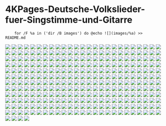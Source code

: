 # 4KPages-Deutsche-Volkslieder-fuer-Singstimme-und-Gitarre
```
	for /F %a in ('dir /B images') do @echo ![](images/%a) >> README.md
```
![](images/page.jpg) 
![](images/page_001.jpg) 
![](images/page_002.jpg) 
![](images/page_003.jpg) 
![](images/page_004.jpg) 
![](images/page_005.jpg) 
![](images/page_006.jpg) 
![](images/page_007.jpg) 
![](images/page_008.jpg) 
![](images/page_009.jpg) 
![](images/page_010.jpg) 
![](images/page_011.jpg) 
![](images/page_012.jpg) 
![](images/page_013.jpg) 
![](images/page_014.jpg) 
![](images/page_015.jpg) 
![](images/page_016.jpg) 
![](images/page_017.jpg) 
![](images/page_018.jpg) 
![](images/page_019.jpg) 
![](images/page_020.jpg) 
![](images/page_021.jpg) 
![](images/page_022.jpg) 
![](images/page_023.jpg) 
![](images/page_024.jpg) 
![](images/page_025.jpg) 
![](images/page_026.jpg) 
![](images/page_027.jpg) 
![](images/page_028.jpg) 
![](images/page_029.jpg) 
![](images/page_030.jpg) 
![](images/page_031.jpg) 
![](images/page_032.jpg) 
![](images/page_033.jpg) 
![](images/page_034.jpg) 
![](images/page_035.jpg) 
![](images/page_036.jpg) 
![](images/page_037.jpg) 
![](images/page_038.jpg) 
![](images/page_039.jpg) 
![](images/page_040.jpg) 
![](images/page_041.jpg) 
![](images/page_042.jpg) 
![](images/page_043.jpg) 
![](images/page_044.jpg) 
![](images/page_045.jpg) 
![](images/page_046.jpg) 
![](images/page_047.jpg) 
![](images/page_048.jpg) 
![](images/page_049.jpg) 
![](images/page_050.jpg) 
![](images/page_051.jpg) 
![](images/page_052.jpg) 
![](images/page_053.jpg) 
![](images/page_054.jpg) 
![](images/page_055.jpg) 
![](images/page_056.jpg) 
![](images/page_057.jpg) 
![](images/page_058.jpg) 
![](images/page_059.jpg) 
![](images/page_060.jpg) 
![](images/page_061.jpg) 
![](images/page_062.jpg) 
![](images/page_063.jpg) 
![](images/page_064.jpg) 
![](images/page_065.jpg) 
![](images/page_066.jpg) 
![](images/page_067.jpg) 
![](images/page_068.jpg) 
![](images/page_069.jpg) 
![](images/page_070.jpg) 
![](images/page_071.jpg) 
![](images/page_072.jpg) 
![](images/page_073.jpg) 
![](images/page_074.jpg) 
![](images/page_075.jpg) 
![](images/page_076.jpg) 
![](images/page_077.jpg) 
![](images/page_078.jpg) 
![](images/page_079.jpg) 
![](images/page_080.jpg) 
![](images/page_081.jpg) 
![](images/page_082.jpg) 
![](images/page_083.jpg) 
![](images/page_084.jpg) 
![](images/page_085.jpg) 
![](images/page_086.jpg) 
![](images/page_087.jpg) 
![](images/page_088.jpg) 
![](images/page_089.jpg) 
![](images/page_090.jpg) 
![](images/page_091.jpg) 
![](images/page_092.jpg) 
![](images/page_093.jpg) 
![](images/page_094.jpg) 
![](images/page_095.jpg) 
![](images/page_096.jpg) 
![](images/page_097.jpg) 
![](images/page_098.jpg) 
![](images/page_099.jpg) 
![](images/page_100.jpg) 
![](images/page_101.jpg) 
![](images/page_102.jpg) 
![](images/page_103.jpg) 
![](images/page_104.jpg) 
![](images/page_105.jpg) 
![](images/page_106.jpg) 
![](images/page_107.jpg) 
![](images/page_108.jpg) 
![](images/page_109.jpg) 
![](images/page_110.jpg) 
![](images/page_111.jpg) 
![](images/page_112.jpg) 
![](images/page_113.jpg) 
![](images/page_114.jpg) 
![](images/page_115.jpg) 
![](images/page_116.jpg) 
![](images/page_117.jpg) 
![](images/page_118.jpg) 
![](images/page_119.jpg) 
![](images/page_120.jpg) 
![](images/page_121.jpg) 
![](images/page_122.jpg) 
![](images/page_123.jpg) 
![](images/page_124.jpg) 
![](images/page_125.jpg) 
![](images/page_126.jpg) 
![](images/page_127.jpg) 
![](images/page_128.jpg) 
![](images/page_129.jpg) 
![](images/page_130.jpg) 
![](images/page_131.jpg) 
![](images/page_132.jpg) 
![](images/page_133.jpg) 
![](images/page_134.jpg) 
![](images/page_135.jpg) 
![](images/page_136.jpg) 
![](images/page_137.jpg) 
![](images/page_138.jpg) 
![](images/page_139.jpg) 
![](images/page_140.jpg) 
![](images/page_141.jpg) 
![](images/page_142.jpg) 
![](images/page_143.jpg) 
![](images/page_144.jpg) 
![](images/page_145.jpg) 
![](images/page_146.jpg) 
![](images/page_147.jpg) 
![](images/page_148.jpg) 
![](images/page_149.jpg) 
![](images/page_150.jpg) 
![](images/page_151.jpg) 
![](images/page_152.jpg) 
![](images/page_153.jpg) 
![](images/page_154.jpg) 
![](images/page_155.jpg) 
![](images/page_156.jpg) 
![](images/page_157.jpg) 
![](images/page_158.jpg) 
![](images/page_159.jpg) 
![](images/page_160.jpg) 
![](images/page_161.jpg) 
![](images/page_162.jpg) 
![](images/page_163.jpg) 
![](images/page_164.jpg) 
![](images/page_165.jpg) 
![](images/page_166.jpg) 
![](images/page_167.jpg) 
![](images/page_168.jpg) 
![](images/page_169.jpg) 
![](images/page_170.jpg) 
![](images/page_171.jpg) 
![](images/page_172.jpg) 
![](images/page_173.jpg) 
![](images/page_174.jpg) 
![](images/page_175.jpg) 
![](images/page_176.jpg) 
![](images/page_177.jpg) 
![](images/page_178.jpg) 
![](images/page_179.jpg) 
![](images/page_180.jpg) 
![](images/page_181.jpg) 
![](images/page_182.jpg) 
![](images/page_183.jpg) 
![](images/page_184.jpg) 
![](images/page_185.jpg) 
![](images/page_186.jpg) 
![](images/page_187.jpg) 
![](images/page_188.jpg) 
![](images/page_189.jpg) 
![](images/page_190.jpg) 
![](images/page_191.jpg) 
![](images/page_192.jpg) 
![](images/page_193.jpg) 
![](images/page_194.jpg) 
![](images/page_195.jpg) 
![](images/page_196.jpg) 
![](images/page_197.jpg) 
![](images/page_198.jpg) 
![](images/page_199.jpg) 
![](images/page_200.jpg) 
![](images/page_201.jpg) 
![](images/page_202.jpg) 
![](images/page_203.jpg) 
![](images/page_204.jpg) 
![](images/page_205.jpg) 
![](images/page_206.jpg) 
![](images/page_207.jpg) 
![](images/page_208.jpg) 
![](images/page_209.jpg) 
![](images/page_210.jpg) 
![](images/page_211.jpg) 
![](images/page_212.jpg) 
![](images/page_213.jpg) 
![](images/page_214.jpg) 
![](images/page_215.jpg) 
![](images/page_216.jpg) 
![](images/page_217.jpg) 
![](images/page_218.jpg) 
![](images/page_219.jpg) 
![](images/page_220.jpg) 
![](images/page_221.jpg) 
![](images/page_222.jpg) 
![](images/page_223.jpg) 
![](images/page_224.jpg) 
![](images/page_225.jpg) 
![](images/page_226.jpg) 
![](images/page_227.jpg) 
![](images/page_228.jpg) 
![](images/page_229.jpg) 
![](images/page_230.jpg) 
![](images/page_231.jpg) 
![](images/page_232.jpg) 
![](images/page_233.jpg) 
![](images/page_234.jpg) 
![](images/page_235.jpg) 
![](images/page_236.jpg) 
![](images/page_237.jpg) 
![](images/page_238.jpg) 
![](images/page_239.jpg) 
![](images/page_240.jpg) 
![](images/page_241.jpg) 
![](images/page_242.jpg) 
![](images/page_243.jpg) 
![](images/page_244.jpg) 
![](images/page_245.jpg) 
![](images/page_246.jpg) 
![](images/page_247.jpg) 
![](images/page_248.jpg) 
![](images/page_249.jpg) 
![](images/page_250.jpg) 
![](images/page_251.jpg) 
![](images/page_252.jpg) 
![](images/page_253.jpg) 
![](images/page_254.jpg) 
![](images/page_255.jpg) 
![](images/page_256.jpg) 
![](images/page_257.jpg) 
![](images/page_258.jpg) 
![](images/page_259.jpg) 
![](images/page_260.jpg) 
![](images/page_261.jpg) 
![](images/page_262.jpg) 
![](images/page_263.jpg) 
![](images/page_264.jpg) 
![](images/page_265.jpg) 
![](images/page_266.jpg) 
![](images/page_267.jpg) 
![](images/page_268.jpg) 
![](images/page_269.jpg) 
![](images/page_270.jpg) 
![](images/page_271.jpg) 
![](images/page_272.jpg) 
![](images/page_273.jpg) 
![](images/page_274.jpg) 
![](images/page_275.jpg) 
![](images/page_276.jpg) 
![](images/page_277.jpg) 
![](images/page_278.jpg) 
![](images/page_279.jpg) 
![](images/page_280.jpg) 
![](images/page_281.jpg) 
![](images/page_282.jpg) 
![](images/page_283.jpg) 
![](images/page_284.jpg) 
![](images/page_285.jpg) 
![](images/page_286.jpg) 
![](images/page_287.jpg) 
![](images/page_288.jpg) 
![](images/page_289.jpg) 
![](images/page_290.jpg) 
![](images/page_291.jpg) 
![](images/page_292.jpg) 
![](images/page_293.jpg) 
![](images/page_294.jpg) 
![](images/page_295.jpg) 
![](images/page_296.jpg) 
![](images/page_297.jpg) 
![](images/page_298.jpg) 
![](images/page_299.jpg) 
![](images/page_300.jpg) 
![](images/page_301.jpg) 
![](images/page_302.jpg) 
![](images/page_303.jpg) 
